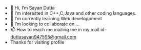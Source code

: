 - 👋 Hi, I’m Sayan Dutta
- 👀 I’m interested in C++,C,Java and other coding languages.
- 🌱 I’m currently learning Web developpment
- 💞️ I’m looking to collaborate on ...
- 📫 How to reach me mailing me in my mail id- duttasayan947595@gmail.com
- Thanks for visiting profile

<!---
duttasayan835/duttasayan835 is a ✨ special ✨ repository because its `README.md` (this file) appears on your GitHub profile.
You can click the Preview link to take a look at your changes.
--->
